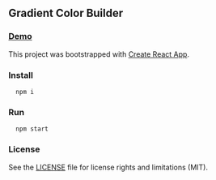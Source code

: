 ## Gradient Color Builder

### [Demo](https://iurii-kyrylenko.github.io/react-gradient/)

This project was bootstrapped with [Create React App](https://github.com/facebookincubator/create-react-app).

### Install
```
  npm i
```

### Run
```
  npm start
```

### License
See the [LICENSE](LICENSE.md) file for license rights and limitations (MIT).

